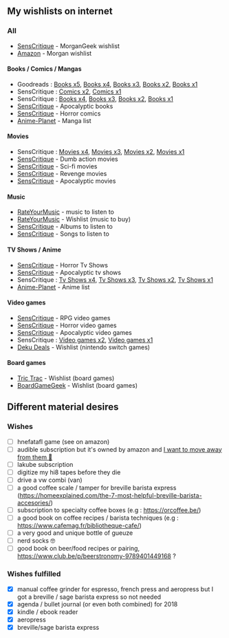 ## My wishlists on internet ##

### All ###
* [SensCritique](/exports/senscritique/envies.md) - MorganGeek wishlist
* [Amazon](https://www.amazon.fr/gp/registry/wishlist/14HF95ODPK8AI/) - Morgan wishlist

#### Books / Comics / Mangas
* Goodreads : [Books x5](https://www.goodreads.com/review/list/17205528-morgan?shelf=to-read-x5), [Books x4](https://www.goodreads.com/review/list/17205528-morgan?shelf=to-read-x4), [Books x3](https://www.goodreads.com/review/list/17205528?shelf=to-read-x3), [Books x2](https://www.goodreads.com/review/list/17205528?shelf=to-read-x2), [Books x1](https://www.goodreads.com/review/list/17205528?shelf=to-read)
* SensCritique : [Comics x2](https://www.senscritique.com/liste/Envies_x2/1586559), [Comics x1](https://www.senscritique.com/MorganGeek/collection/wish/bd/all/all/all/all/all/all/gallery/page-1)
* SensCritique : [Books x4](https://www.senscritique.com/liste/Envies_x4/2847562), [Books x3](https://www.senscritique.com/liste/Envies_x3/1615509), [Books x2](https://www.senscritique.com/liste/Envies_x2/1469427), [Books x1](https://www.senscritique.com/MorganGeek/collection/wish/livres/all/all/all/all/all/all/gallery/page-1)
* [SensCritique](https://www.senscritique.com/liste/Mes_envies_apocalyptiques/276932) - Apocalyptic books
* [SensCritique](https://www.senscritique.com/liste/Envies_d_horreur/853562) - Horror comics
* [Anime-Planet](http://www.anime-planet.com/users/MorganGeek/manga/wanttoread) - Manga list

#### Movies
* SensCritique : [Movies x4](https://www.senscritique.com/liste/Envies_x4/1802277), [Movies x3](https://www.senscritique.com/liste/Envies_x3/1521649), [Movies x2](https://www.senscritique.com/liste/Envies_x2/1455499), [Movies x1](https://www.senscritique.com/MorganGeek/collection/wish/films/all/all/all/all/all/all/gallery/page-1)
* [SensCritique](https://www.senscritique.com/liste/Envies_de_gloire_et_de_heros_de_la_baston_quoi/562578) - Dumb action movies  
* [SensCritique](https://www.senscritique.com/liste/Envies_de_films_de_science_fiction/1041728) - Sci-fi movies  
* [SensCritique](https://www.senscritique.com/liste/Envies_de_films_a_venger/1552465) - Revenge movies 
* [SensCritique](https://www.senscritique.com/liste/Envies_apocalyptiques/389265) - Apocalyptic movies

#### Music
* [RateYourMusic](https://fr.rateyourmusic.com/collection/MorganGeek/stag/to+listen/) - music to listen to
* [RateYourMusic](https://fr.rateyourmusic.com/collection/MorganGeek/wishlist) - Wishlist (music to buy)
* [SensCritique](https://www.senscritique.com/MorganGeek/collection/wish/albums/all/all/all/all/all/all/gallery/page-1) - Albums to listen to
* [SensCritique](https://www.senscritique.com/MorganGeek/collection/wish/morceaux/all/all/all/all/all/all/gallery/page-1) - Songs to listen to 

#### TV Shows / Anime
* [SensCritique](https://www.senscritique.com/liste/Envies_d_horreur/1038603) - Horror Tv Shows
* [SensCritique](https://www.senscritique.com/liste/Envies_Apocalyptiques/478830) - Apocalyptic tv shows
* SensCritique : [Tv Shows x4](https://www.senscritique.com/liste/Envies_x4/2527907), [Tv Shows x3](https://www.senscritique.com/liste/Envies_x3/1699429), [Tv Shows x2](https://www.senscritique.com/liste/Envies_x2/1461846), [Tv Shows x1](https://www.senscritique.com/MorganGeek/collection/wish/series/all/all/all/all/all/all/gallery/page-1)
* [Anime-Planet](http://www.anime-planet.com/users/MorganGeek/anime/wanttowatch) - Anime list

#### Video games
* [SensCritique](https://www.senscritique.com/liste/Envies_de_RPG/494080) - RPG video games
* [SensCritique](https://www.senscritique.com/liste/Envies_d_horreur/492442) - Horror video games
* [SensCritique](https://www.senscritique.com/liste/Envies_apocalyptiques/492439) - Apocalyptic video games
* SensCritique : [Video games x2](https://www.senscritique.com/liste/Envies_x2/2568712), [Video games x1](https://www.senscritique.com/MorganGeek/collection/wish/jeuxvideo/all/all/all/all/all/all/gallery/page-1)
* [Deku Deals](https://www.dekudeals.com/wishlist/rkfdxtskhw?sort=added_to_wishlist) - Wishlist (nintendo switch games)

#### Board games
* [Tric Trac](https://www.trictrac.net/mur/silvermo/wishlist) - Wishlist (board games)
* [BoardGameGeek](https://boardgamegeek.com/wishlist/Silvermo) - Wishlist (board games)

## Different material desires ###

### Wishes 
* [ ] hnefatafl game (see on amazon)
* [ ] audible subscription but it's owned by amazon and [I want to move away from them 🤔](https://github.com/MorganGeek/bookmarks/projects/2)
* [ ] lakube subscription
* [ ] digitize my hi8 tapes before they die
* [ ] drive a vw combi (van)
* [ ] a good coffee scale / tamper for breville barista express (https://homeexplained.com/the-7-most-helpful-breville-barista-accesories/)
* [ ] subscription to specialty coffee boxes (e.g : https://orcoffee.be/)
* [ ] a good book on coffee recipes / barista techniques (e.g : https://www.cafemag.fr/bibliotheque-cafe/)
* [ ] a very good and unique bottle of gueuze
* [ ] nerd socks 🤓
* [ ] good book on beer/food recipes or pairing, https://www.club.be/p/beerstronomy-9789401449168 ? 

### Wishes fulfilled
* [x] manual coffee grinder for espresso, french press and aeropress but I got a breville / sage barista express so not needed
* [x] agenda / bullet journal (or even both combined) for 2018
* [x] kindle / ebook reader
* [x] aeropress
* [x] breville/sage barista express
